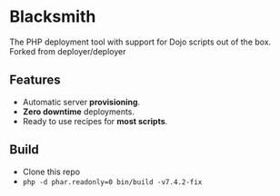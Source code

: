 <h1>Blacksmith</h1>
<p>The PHP deployment tool with support for Dojo scripts out of the box. Forked from deployer/deployer</p>

## Features

- Automatic server **provisioning**.
- **Zero downtime** deployments.
- Ready to use recipes for **most scripts**.

## Build

- Clone this repo
- `php -d phar.readonly=0 bin/build -v7.4.2-fix` 
